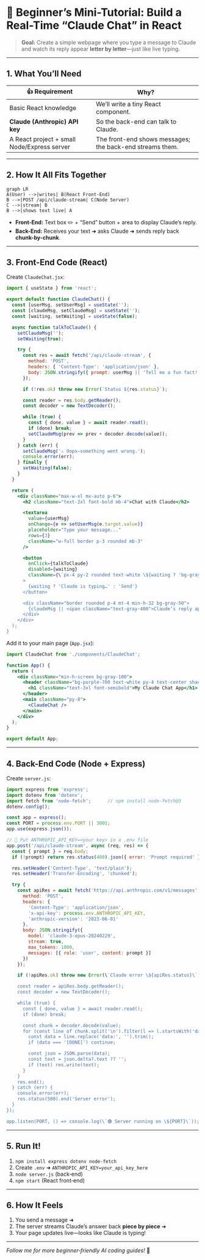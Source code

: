 # 🌟 Beginner’s Mini-Tutorial: Build a Real-Time “Claude Chat” in React

> **Goal:** Create a simple webpage where you type a message to Claude and watch its reply appear **letter by letter**—just like live typing.

---

## 1. What You’ll Need
| 👍 Requirement | Why? |
| -------------- | ---- |
| Basic React knowledge | We’ll write a tiny React component. |
| **Claude (Anthropic) API key** | So the back-end can talk to Claude. |
| A React project + small Node/Express server | The front-end shows messages; the back-end streams them. |

---

## 2. How It All Fits Together

```mermaid
graph LR
A(User) -->|writes| B(React Front-End)
B -->|POST /api/claude-stream| C(Node Server)
C -->|stream| B
B -->|shows text live| A
```

* **Front-End:** Text box ✏️ + “Send” button + area to display Claude’s reply.  
* **Back-End:** Receives your text ➜ asks Claude ➜ sends reply back **chunk-by-chunk**.

---

## 3. Front-End Code (React)

Create `ClaudeChat.jsx`:

```jsx
import { useState } from 'react';

export default function ClaudeChat() {
  const [userMsg, setUserMsg] = useState('');
  const [claudeMsg, setClaudeMsg] = useState('');
  const [waiting, setWaiting] = useState(false);

  async function talkToClaude() {
    setClaudeMsg('');
    setWaiting(true);

    try {
      const res = await fetch('/api/claude-stream', {
        method: 'POST',
        headers: { 'Content-Type': 'application/json' },
        body: JSON.stringify({ prompt: userMsg || 'Tell me a fun fact!' })
      });

      if (!res.ok) throw new Error(`Status ${res.status}`);

      const reader = res.body.getReader();
      const decoder = new TextDecoder();

      while (true) {
        const { done, value } = await reader.read();
        if (done) break;
        setClaudeMsg(prev => prev + decoder.decode(value));
      }
    } catch (err) {
      setClaudeMsg('⚠️ Oops—something went wrong.');
      console.error(err);
    } finally {
      setWaiting(false);
    }
  }

  return (
    <div className="max-w-xl mx-auto p-6">
      <h2 className="text-2xl font-bold mb-4">Chat with Claude</h2>

      <textarea
        value={userMsg}
        onChange={e => setUserMsg(e.target.value)}
        placeholder="Type your message..."
        rows={3}
        className="w-full border p-3 rounded mb-3"
      />

      <button
        onClick={talkToClaude}
        disabled={waiting}
        className={\`px-4 py-2 rounded text-white \${waiting ? 'bg-gray-400' : 'bg-purple-600 hover:bg-purple-700'}\`}
      >
        {waiting ? 'Claude is typing…' : 'Send'}
      </button>

      <div className="border rounded p-4 mt-4 min-h-32 bg-gray-50">
        {claudeMsg || <span className="text-gray-400">Claude’s reply appears here…</span>}
      </div>
    </div>
  );
}
```

Add it to your main page (`App.jsx`):

```jsx
import ClaudeChat from './components/ClaudeChat';

function App() {
  return (
    <div className="min-h-screen bg-gray-100">
      <header className="bg-purple-700 text-white py-4 text-center shadow">
        <h1 className="text-3xl font-semibold">My Claude Chat App</h1>
      </header>
      <main className="py-8">
        <ClaudeChat />
      </main>
    </div>
  );
}

export default App;
```

---

## 4. Back-End Code (Node + Express)

Create `server.js`:

```js
import express from 'express';
import dotenv from 'dotenv';
import fetch from 'node-fetch';      // npm install node-fetch@3
dotenv.config();

const app = express();
const PORT = process.env.PORT || 3001;
app.use(express.json());

// 🔑 Put ANTHROPIC_API_KEY=<your key> in a .env file
app.post('/api/claude-stream', async (req, res) => {
  const { prompt } = req.body;
  if (!prompt) return res.status(400).json({ error: 'Prompt required' });

  res.setHeader('Content-Type', 'text/plain');
  res.setHeader('Transfer-Encoding', 'chunked');

  try {
    const apiRes = await fetch('https://api.anthropic.com/v1/messages', {
      method: 'POST',
      headers: {
        'Content-Type': 'application/json',
        'x-api-key': process.env.ANTHROPIC_API_KEY,
        'anthropic-version': '2023-06-01'
      },
      body: JSON.stringify({
        model: 'claude-3-opus-20240229',
        stream: true,
        max_tokens: 1000,
        messages: [{ role: 'user', content: prompt }]
      })
    });

    if (!apiRes.ok) throw new Error(\`Claude error \${apiRes.status}\`);

    const reader = apiRes.body.getReader();
    const decoder = new TextDecoder();

    while (true) {
      const { done, value } = await reader.read();
      if (done) break;

      const chunk = decoder.decode(value);
      for (const line of chunk.split('\n').filter(l => l.startsWith('data:'))) {
        const data = line.replace('data:', '').trim();
        if (data === '[DONE]') continue;

        const json = JSON.parse(data);
        const text = json.delta?.text ?? '';
        if (text) res.write(text);
      }
    }
    res.end();
  } catch (err) {
    console.error(err);
    res.status(500).end('Server error');
  }
});

app.listen(PORT, () => console.log(\`🟢 Server running on \${PORT}\`));
```

---

## 5. Run It!

1. `npm install express dotenv node-fetch`
2. Create `.env` ➜ `ANTHROPIC_API_KEY=your_api_key_here`
3. `node server.js` (back‑end)  
4. `npm start` (React front‑end)

---

## 6. How It Feels

1. You send a message ➜  
2. The server streams Claude’s answer back **piece by piece** ➜  
3. Your page updates live—looks like Claude is typing!

---

*Follow me for more beginner‑friendly AI coding guides!* 🚀
